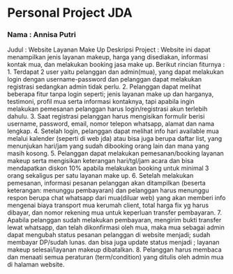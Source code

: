 # Personal Project JDA
<h3> Nama : Annisa Putri </h3>
Judul : Website Layanan Make Up
Deskripsi Project : 
Website ini dapat menampilkan jenis layanan makeup, harga yang disediakan, informasi kontak mua, dan melakukan booking jasa make up. Berikut rincian fiturnya :
1. Terdapat 2 user yaitu pelanggan dan admin(mua), yang dapat melakukan login dengan username-password dan pelanggan dapat melakukan registrasi sedangkan admin tidak perlu.
2. Pelanggan dapat melihat beberapa fitur tanpa login seperti; jenis layanan make up dan harganya, testimoni, profil mua serta informasi kontaknya, tapi apabila ingin melakukan pemesanan pelanggan harus login/registrasi akun terlebih dahulu.
3. Saat registrasi pelanggan harus mengisikan formulir berisi username, password, email, nomor telepon whatsapp, alamat dan nama lengkap.
4. Setelah login, pelanggan dapat melihat info hari available mua melalui kalender (seperti di web jda) atau bisa juga berupa daftar list, yang menunjukan hari/jam yang sudah dibooking orang lain dan mana yang masih kosong.
5. Pelanggan dapat melakukan pemesanan/booking layanan makeup serta mengisikan keterangan hari/tgl/jam acara dan bisa mendapatkan diskon 10% apabila melakukan booking untuk minimal 3 orang sekaligus per satu layanan make up. 
6. Setelah melakukan pemesanan, informasi pesanan pelanggan akan ditampilkan (beserta keterangan: menunggu pembayaran) dan pelanggan harus menunggu respon berupa chat whatsapp dari mua(diluar web) yang akan memberi info mengenai biaya transport mua kerumah client, total harga fix yg harus dibayar, dan nomor rekening mua untuk keperluan transfer pembayaran. 
7. Apabila pelanggan sudah melakukan pembayaran, mengirim bukti transfer lewat whatsapp, dan telah dikonfirmasi oleh mua, maka mua sebagai admin dapat mengubah status pesanan pelanggan di website menjadi; sudah membayar DP/sudah lunas. dan bisa juga update status menjadi ; layanan makeup selesai/layanan makeup dibatalkan.
8. Pelanggan harus membaca dan menaati semua peraturan (term/condition) yang ditulis oleh admin mua di halaman website.


